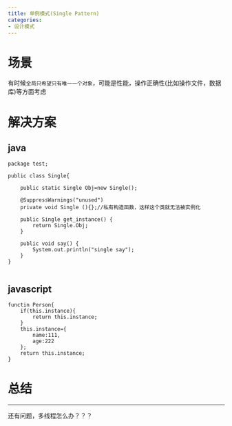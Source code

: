 ```yaml
---
title: 单例模式(Single Pattern)
categories: 
- 设计模式
---
```


# 场景
有时候`全局只希望只有唯一一个对象`，可能是性能，操作正确性(比如操作文件，数据库)等方面考虑

# 解决方案
## java

```
package test;

public class Single{

	public static Single Obj=new Single();
	
	@SuppressWarnings("unused")
	private void Single (){};//私有构造函数，这样这个类就无法被实例化
	
	public Single get_instance() {
		return Single.Obj;
	}
	
	public void say() {
		System.out.println("single say");
	}
}


```
## javascript

```
functin Person{
	if(this.instance){
		return this.instance;
	}
	this.instance={
		name:111,
		age:222
	};
	return this.instance;
}
```

# 总结



----------------

还有问题，多线程怎么办？？？
